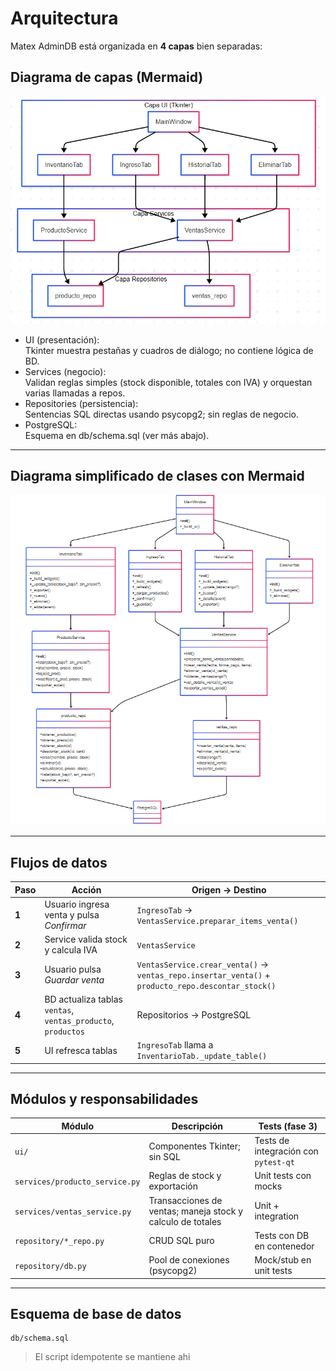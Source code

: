 # Arquitectura

Matex AdminDB está organizada en **4 capas** bien separadas:

## Diagrama de capas (Mermaid)
![Diagrama de capas](img/diagrama_capas.png)

- UI (presentación): <br>
Tkinter muestra pestañas y cuadros de diálogo; no contiene lógica de BD.
- Services (negocio): <br>
Validan reglas simples (stock disponible, totales con IVA) y orquestan varias llamadas a repos.
- Repositories (persistencia): <br>
Sentencias SQL directas usando psycopg2; sin reglas de negocio.
- PostgreSQL: <br>
Esquema en db/schema.sql (ver más abajo).

---

## Diagrama simplificado de clases con Mermaid
![Diagrama de clases](img/diagrama_clases.png)

---

## Flujos de datos
| Paso | Acción | Origen → Destino |
|------|--------|------------------|
| **1** | Usuario ingresa venta y pulsa *Confirmar* | `IngresoTab` → `VentasService.preparar_items_venta()` |
| **2** | Service valida stock y calcula IVA | `VentasService` |
| **3** | Usuario pulsa *Guardar venta* | `VentasService.crear_venta()` → `ventas_repo.insertar_venta()` + `producto_repo.descontar_stock()` |
| **4** | BD actualiza tablas `ventas`, `ventas_producto`, `productos` | Repositorios → PostgreSQL |
| **5** | UI refresca tablas | `IngresoTab` llama a `InventarioTab._update_table()` |

---

## Módulos y responsabilidades
| Módulo | Descripción | Tests (fase 3) |
|--------|-------------|----------------|
| `ui/` | Componentes Tkinter; sin SQL | Tests de integración con `pytest-qt` |
| `services/producto_service.py` | Reglas de stock y exportación | Unit tests con mocks |
| `services/ventas_service.py` | Transacciones de ventas; maneja stock y calculo de totales | Unit + integration |
| `repository/*_repo.py` | CRUD SQL puro | Tests con DB en contenedor |
| `repository/db.py` | Pool de conexiones (psycopg2) | Mock/stub en unit tests |

---

## Esquema de base de datos
```text
db/schema.sql
```
> El script idempotente se mantiene ahi
